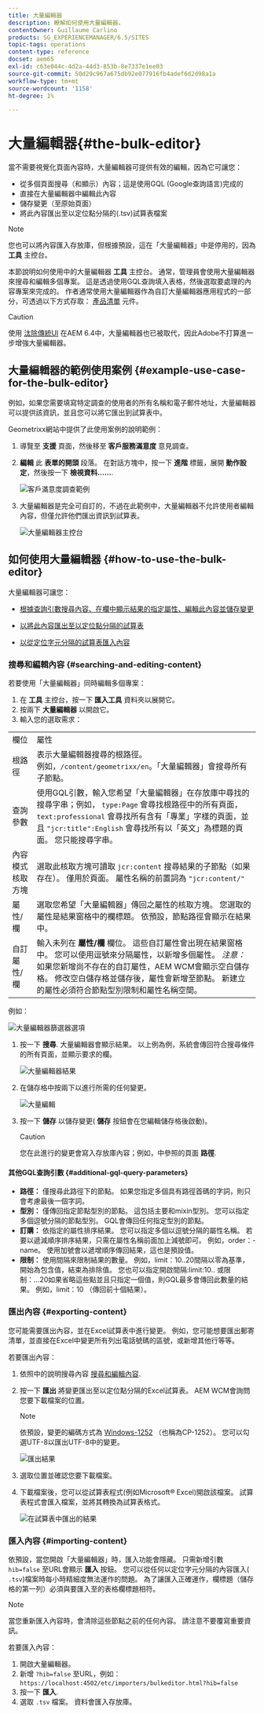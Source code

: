 ```yaml
---
title: 大量編輯器
description: 瞭解如何使用大量編輯器。
contentOwner: Guillaume Carlino
products: SG_EXPERIENCEMANAGER/6.5/SITES
topic-tags: operations
content-type: reference
docset: aem65
exl-id: c63e044c-4d2a-44d3-853b-8e7337e1ee03
source-git-commit: 50d29c967a675db92e077916fb4adef6d2d98a1a
workflow-type: tm+mt
source-wordcount: '1158'
ht-degree: 1%

---
```



# 大量編輯器{#the-bulk-editor}

當不需要視覺化頁面內容時，大量編輯器可提供有效的編輯，因為它可讓您：

* 從多個頁面搜尋（和顯示）內容；這是使用GQL (Google查詢語言)完成的
* 直接在大量編輯器中編輯此內容
* 儲存變更（至原始頁面）
* 將此內容匯出至以定位點分隔的(.tsv)試算表檔案

>[!NOTE]
>
>您也可以將內容匯入存放庫，但根據預設，這在「大量編輯器」中是停用的，因為 **工具** 主控台。

本節說明如何使用中的大量編輯器 **工具** 主控台。 通常，管理員會使用大量編輯器來搜尋和編輯多個專案。 這是透過使用GQL查詢填入表格，然後選取要處理的內容專案來完成的。 作者通常使用大量編輯器作為自訂大量編輯器應用程式的一部分，可透過以下方式存取： [產品清單](/help/sites-authoring/default-components.md#productlist) 元件。

>[!CAUTION]
>
>使用 [汰除傳統UI](/help/release-notes/deprecated-removed-features.md) 在AEM 6.4中，大量編輯器也已被取代，因此Adobe不打算進一步增強大量編輯器。

## 大量編輯器的範例使用案例 {#example-use-case-for-the-bulk-editor}

例如，如果您需要填寫特定調查的使用者的所有名稱和電子郵件地址，大量編輯器可以提供該資訊，並且您可以將它匯出到試算表中。

Geometrixx網站中提供了此使用案例的說明範例：

1. 導覽至 **支援** 頁面，然後移至 **客戶服務滿意度** 意見調查。
1. **編輯** 此 **表單的開頭** 段落。 在對話方塊中，按一下 **進階** 標籤，展開 **動作設定**，然後按一下 **檢視資料……**.

   ![客戶滿意度調查範例](assets/custsatsurvey.png)

1. 大量編輯器是完全可自訂的，不過在此範例中，大量編輯器不允許使用者編輯內容，但僅允許他們匯出資訊到試算表。

   ![大量編輯器主控台](assets/bulkeditor.png)

## 如何使用大量編輯器 {#how-to-use-the-bulk-editor}

大量編輯器可讓您：

* [根據查詢引數搜尋內容、在欄中顯示結果的指定屬性、編輯此內容並儲存變更](#searching-and-editing-content)
* [以將此內容匯出至以定位點分隔的試算表](#exporting-content)

* [以從定位字元分隔的試算表匯入內容](#importing-content)

### 搜尋和編輯內容 {#searching-and-editing-content}

若要使用「大量編輯器」同時編輯多個專案：

1. 在 **工具** 主控台，按一下 **匯入工具** 資料夾以展開它。
1. 按兩下 **大量編輯器** 以開啟它。
1. 輸入您的選取需求：

<table>
 <tbody>
  <tr>
   <td>欄位</td>
   <td>屬性</td>
  </tr>
  <tr>
   <td>根路徑</td>
   <td>表示大量編輯器搜尋的根路徑。<br />例如，<code>/content/geometrixx/en</code>。「大量編輯器」會搜尋所有子節點。</td>
  </tr>
  <tr>
   <td>查詢參數</td>
   <td>使用GQL引數，輸入您希望「大量編輯器」在存放庫中尋找的搜尋字串；例如， <code>type:Page</code> 會尋找根路徑中的所有頁面， <code>text:professional</code> 會尋找所有含有「專業」字樣的頁面，並且 <code>"jcr:title":English</code> 會尋找所有以「英文」為標題的頁面。 您只能搜尋字串。</td>
  </tr>
  <tr>
   <td>內容模式核取方塊</td>
   <td>選取此核取方塊可讀取 <code>jcr:content</code> 搜尋結果的子節點（如果存在）。 僅用於頁面。 屬性名稱的前置詞為 <code>"jcr:content/"</code></td>
  </tr>
  <tr>
   <td>屬性/欄</td>
   <td>選取您希望「大量編輯器」傳回之屬性的核取方塊。 您選取的屬性是結果窗格中的欄標題。 依預設，節點路徑會顯示在結果中。</td>
  </tr>
  <tr>
   <td>自訂屬性/欄</td>
   <td>輸入未列在 <strong>屬性/欄</strong> 欄位。 這些自訂屬性會出現在結果窗格中。 您可以使用逗號來分隔屬性，以新增多個屬性。 <i>注意：</i> 如果您新增尚不存在的自訂屬性，AEM WCM會顯示空白儲存格。 修改空白儲存格並儲存後，屬性會新增至節點。 新建立的屬性必須符合節點型別限制和屬性名稱空間。</td>
  </tr>
 </tbody>
</table>

例如：

![大量編輯器篩選器選項](assets/searchfilter.png)

1. 按一下 **搜尋**. 大量編輯器會顯示結果。
以上例為例，系統會傳回符合搜尋條件的所有頁面，並顯示要求的欄。

   ![大量編輯器結果](assets/chlimage_1-39.png)

1. 在儲存格中按兩下以進行所需的任何變更。

   ![大量編輯](assets/srchresultedit.png)

1. 按一下 **儲存** 以儲存變更( **儲存** 按鈕會在您編輯儲存格後啟動)。

   >[!CAUTION]
   >
   >您在此進行的變更會寫入存放庫內容；例如，中參照的頁面 **路徑**.

#### 其他GQL查詢引數 {#additional-gql-query-parameters}

* **路徑：** 僅搜尋此路徑下的節點。 如果您指定多個具有路徑首碼的字詞，則只會考慮最後一個字詞。
* **型別：** 僅傳回指定節點型別的節點。 這包括主要和mixin型別。 您可以指定多個逗號分隔的節點型別。 GQL會傳回任何指定型別的節點。
* **訂購：** 依指定的屬性排序結果。 您可以指定多個以逗號分隔的屬性名稱。 若要以遞減順序排序結果，只需在屬性名稱前面加上減號即可。 例如，order：-name。 使用加號會以遞增順序傳回結果，這也是預設值。
* **限制：** 使用間隔來限制結果的數量。 例如，limit：10..20間隔以零為基準，開始為包含值，結束為排除值。 您也可以指定開啟間隔:limit:10.. 或限制：...20如果省略這些點並且只指定一個值，則GQL最多會傳回此數量的結果。 例如，limit：10 （傳回前十個結果）。

### 匯出內容 {#exporting-content}

您可能需要匯出內容，並在Excel試算表中進行變更。 例如，您可能想要匯出郵寄清單，並直接在Excel中變更所有列出電話號碼的區號，或新增其他行等等。

若要匯出內容：

1. 依照中的說明搜尋內容 [搜尋和編輯內容](#searching-and-editing-content).
1. 按一下 **匯出** 將變更匯出至以定位點分隔的Excel試算表。 AEM WCM會詢問您要下載檔案的位置。

   >[!NOTE]
   >
   >依預設，變更的編碼方式為 [Windows-1252](https://en.wikipedia.org/wiki/Windows-1252) （也稱為CP-1252）。 您可以勾選UTF-8以匯出UTF-8中的變更。

   ![匯出結果](assets/srchrsesultexport.png)

1. 選取位置並確認您要下載檔案。
1. 下載檔案後，您可以從試算表程式(例如Microsoft® Excel)開啟該檔案。 試算表程式會匯入檔案，並將其轉換為試算表格式。

   ![在試算表中匯出的結果](assets/exportinexcel.png)

### 匯入內容 {#importing-content}

依預設，當您開啟「大量編輯器」時，匯入功能會隱藏。 只需新增引數 `hib=false` 至URL會顯示 **匯入** 按鈕。 您可以從任何以定位字元分隔的內容匯入( `.tsv`)檔案時每小時精細度無法運作的問題。 為了讓匯入正確運作，欄標題（儲存格的第一列）必須與要匯入至的表格欄標題相符。

>[!NOTE]
>
>當您重新匯入內容時，會清除這些節點之前的任何內容。 請注意不要覆寫重要資訊。

若要匯入內容：

1. 開啟大量編輯器。
1. 新增 `?hib=false` 至URL，例如：
   `https://localhost:4502/etc/importers/bulkeditor.html?hib=false`
1. 按一下 **匯入**.
1. 選取 `.tsv` 檔案。 資料會匯入存放庫。
